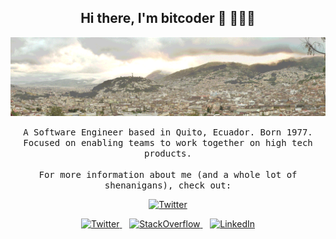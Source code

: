 <h2 align='center'>  Hi there, I'm bitcoder 👋 🧑🏻‍💻 </h2>

<p align="center">

[<img  src="https://raw.githubusercontent.com/bitcod3r/bitcod3r/master/head_banner.gif" width="1200" alt="Guillermo Garcia - aka bitcoder">](https://www.bitcoder.net)

</p>

<p align="center">
    <samp>
    A Software Engineer based in Quito, Ecuador. Born 1977.<br>
    Focused on enabling teams to work together on high tech products.
  <br><br>
    For more information about me (and a whole lot of shenanigans), check out:
   </samp> 
</p>

<p align="center">
    <a href="https://twitter.com/bitcoder">
        <img src="https://img.shields.io/badge/bitcoder.net-%231DA1F2.svg?&style=for-the-badge&logo=website&logoColor=white" alt="Twitter">
    </a>
</p>

<p align="center">
	<a href="https://twitter.com/bitcoder">
        <img src="https://img.shields.io/twitter/follow/bitcoder?label=Twitter&style=social" alt="Twitter">
    </a> &nbsp;&nbsp;
    <a href="https://stackoverflow.com/users/247684/guillermo-garcia?tab=profile">
        <img src="https://img.shields.io/stackexchange/stackoverflow/r/247684?label=StackOverflow&logo=stackoverflow&style=social" alt="StackOverflow">
    </a> &nbsp;&nbsp;
	<a href="https://www.linkedin.com/in/bitcoder">
        <img src="https://img.shields.io/badge/LinkedIn--_.svg?style=social&logo=linkedin" alt="LinkedIn">
    </a>

</p>